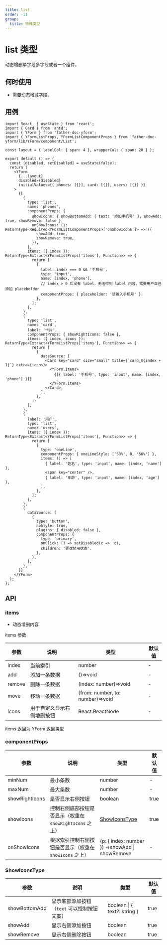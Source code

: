 ```yaml
---
title: list
order: -11
group:
  title: 特殊类型
---
```


<!--
- input
- [textarea](#textarea)
- [money](#money)
- checkbox
- switch
- checkboxGroup
- select
- radio
- text
- button
- oneLine
- list
- custom -->

# list 类型

动态增删单字段多字段或者一个组件。

## 何时使用

- 需要动态增减字段。

## 用例

```tsx
import React, { useState } from 'react';
import { Card } from 'antd';
import { YForm } from 'father-doc-yform';
import { YFormListProps, YFormListComponentProps } from 'father-doc-yform/lib/YForm/component/List';

const layout = { labelCol: { span: 4 }, wrapperCol: { span: 20 } };

export default () => {
  const [disabled, setDisabled] = useState(false);
  return (
    <YForm
      {...layout}
      disabled={disabled}
      initialValues={{ phones: [{}], card: [{}], users: [{}] }}
    >
      {[
        {
          type: 'list',
          name: 'phones',
          componentProps: {
            showIcons: { showBottomAdd: { text: '添加手机号' }, showAdd: true, showRemove: false },
            onShowIcons: (): ReturnType<Required<YFormListComponentProps>['onShowIcons']> => ({
              showAdd: true,
              showRemove: true,
            }),
          },
          items: ({ index }): ReturnType<Extract<YFormListProps['items'], Function>> => {
            return [
              {
                label: index === 0 && '手机号',
                type: 'input',
                name: [index, 'phone'],
                // index > 0 后没有 label，无法得到 label 内容，需要用户自己添加 placeholder
                componentProps: { placeholder: '请输入手机号' },
              },
            ];
          },
        },
        {
          type: 'list',
          name: 'card',
          label: '卡片',
          componentProps: { showRightIcons: false },
          items: ({ index, icons }): ReturnType<Extract<YFormListProps['items'], Function>> => {
            return [
              {
                dataSource: [
                  <Card key="card" size="small" title={`card_${index + 1}`} extra={icons}>
                    <YForm.Items>
                      {[{ label: '手机号', type: 'input', name: [index, 'phone'] }]}
                    </YForm.Items>
                  </Card>,
                ],
              },
            ];
          },
        },
        {
          label: '用户',
          type: 'list',
          name: 'users',
          items: ({ index }): ReturnType<Extract<YFormListProps['items'], Function>> => {
            return [
              {
                type: 'oneLine',
                componentProps: { oneLineStyle: ['50%', 8, '50%'] },
                items: () => [
                  { label: '姓名', type: 'input', name: [index, 'name'] },
                  <span key="center" />,
                  { label: '年龄', type: 'input', name: [index, 'age'] },
                ],
              },
            ];
          },
        },
        {
          dataSource: [
            {
              type: 'button',
              noStyle: true,
              plugins: { disabled: false },
              componentProps: {
                type: 'primary',
                onClick: () => setDisabled(c => !c),
                children: '更改禁用状态',
              },
            },
          ],
        },
      ]}
    </YForm>
  );
};
```

## API

### items

- 动态增删内容

items 参数

| 参数   | 说明                       | 类型                             | 默认值 |
| ------ | -------------------------- | -------------------------------- | ------ |
| index  | 当前索引                   | number                           | -      |
| add    | 添加一条数据               | ()=>void                         | -      |
| remove | 删除一条数据               | (index: number)=>void            | -      |
| move   | 移动一条数据               | (from: number, to: number)=>void | -      |
| icons  | 用于自定义显示右侧增删按钮 | React.ReactNode                  | -      |

items 返回为 YForm 返回类型

### componentProps

| 参数 | 说明 | 类型 | 默认值 |
| --- | --- | --- | --- |
| minNum | 最小条数 | number | - |
| maxNum | 最大条数 | number | - |
| showRightIcons | 是否显示右侧按钮 | boolean | true |
| showIcons | 控制右侧底部按钮是否显示（权重在 `showRightIcons` 之上） | [ShowIconsType](#ShowIconsType) | true |
| onShowIcons | 根据索引控制右侧按钮是否显示（权重在 `showIcons` 之上） | (p: { index: number }) =>showAdd \| showRemove | - |

### ShowIconsType

| 参数 | 说明 | 类型 | 默认值 |
| --- | --- | --- | --- |
| showBottomAdd | 显示底部添加按钮（`text` 可以控制按钮文案） | boolean \| { text?: string } | true |
| showAdd | 显示右侧添加按钮 | boolean | true |
| showRemove | 显示右侧删除按钮 | boolean | true |
